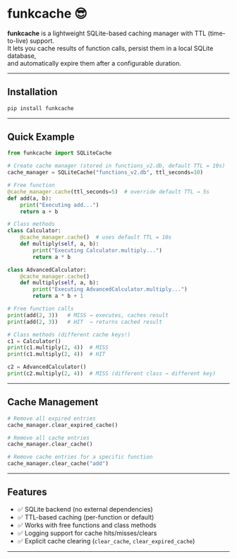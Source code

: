 
# funkcache 😎

**funkcache** is a lightweight SQLite-based caching manager with TTL (time-to-live) support.  
It lets you cache results of function calls, persist them in a local SQLite database,  
and automatically expire them after a configurable duration.

---

## Installation
```bash
pip install funkcache
````

---

## Quick Example

```python
from funkcache import SQLiteCache

# Create cache manager (stored in functions_v2.db, default TTL = 10s)
cache_manager = SQLiteCache("functions_v2.db", ttl_seconds=10)

# Free function
@cache_manager.cache(ttl_seconds=5)  # override default TTL → 5s
def add(a, b):
    print("Executing add...")
    return a + b

# Class methods
class Calculator:
    @cache_manager.cache()  # uses default TTL = 10s
    def multiply(self, a, b):
        print("Executing Calculator.multiply...")
        return a * b

class AdvancedCalculator:
    @cache_manager.cache()
    def multiply(self, a, b):
        print("Executing AdvancedCalculator.multiply...")
        return a * b + 1

# Free function calls
print(add(2, 3))   # MISS → executes, caches result
print(add(2, 3))   # HIT  → returns cached result

# Class methods (different cache keys!)
c1 = Calculator()
print(c1.multiply(2, 4))  # MISS
print(c1.multiply(2, 4))  # HIT

c2 = AdvancedCalculator()
print(c2.multiply(2, 4))  # MISS (different class → different key)
```

---

## Cache Management

```python
# Remove all expired entries
cache_manager.clear_expired_cache()

# Remove all cache entries
cache_manager.clear_cache()

# Remove cache entries for a specific function
cache_manager.clear_cache("add")
```

---

## Features

* ✅ SQLite backend (no external dependencies)
* ✅ TTL-based caching (per-function or default)
* ✅ Works with free functions and class methods
* ✅ Logging support for cache hits/misses/clears
* ✅ Explicit cache clearing (`clear_cache`, `clear_expired_cache`)

---


